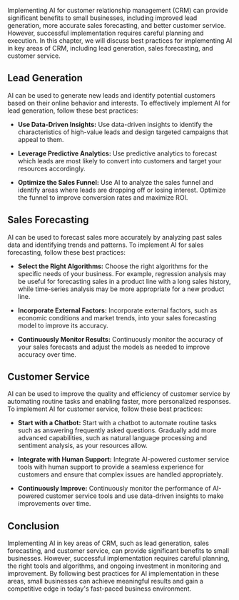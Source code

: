 
Implementing AI for customer relationship management (CRM) can provide significant benefits to small businesses, including improved lead generation, more accurate sales forecasting, and better customer service. However, successful implementation requires careful planning and execution. In this chapter, we will discuss best practices for implementing AI in key areas of CRM, including lead generation, sales forecasting, and customer service.

Lead Generation
---------------

AI can be used to generate new leads and identify potential customers based on their online behavior and interests. To effectively implement AI for lead generation, follow these best practices:

* **Use Data-Driven Insights:** Use data-driven insights to identify the characteristics of high-value leads and design targeted campaigns that appeal to them.

* **Leverage Predictive Analytics:** Use predictive analytics to forecast which leads are most likely to convert into customers and target your resources accordingly.

* **Optimize the Sales Funnel:** Use AI to analyze the sales funnel and identify areas where leads are dropping off or losing interest. Optimize the funnel to improve conversion rates and maximize ROI.

Sales Forecasting
-----------------

AI can be used to forecast sales more accurately by analyzing past sales data and identifying trends and patterns. To implement AI for sales forecasting, follow these best practices:

* **Select the Right Algorithms:** Choose the right algorithms for the specific needs of your business. For example, regression analysis may be useful for forecasting sales in a product line with a long sales history, while time-series analysis may be more appropriate for a new product line.

* **Incorporate External Factors:** Incorporate external factors, such as economic conditions and market trends, into your sales forecasting model to improve its accuracy.

* **Continuously Monitor Results:** Continuously monitor the accuracy of your sales forecasts and adjust the models as needed to improve accuracy over time.

Customer Service
----------------

AI can be used to improve the quality and efficiency of customer service by automating routine tasks and enabling faster, more personalized responses. To implement AI for customer service, follow these best practices:

* **Start with a Chatbot:** Start with a chatbot to automate routine tasks such as answering frequently asked questions. Gradually add more advanced capabilities, such as natural language processing and sentiment analysis, as your resources allow.

* **Integrate with Human Support:** Integrate AI-powered customer service tools with human support to provide a seamless experience for customers and ensure that complex issues are handled appropriately.

* **Continuously Improve:** Continuously monitor the performance of AI-powered customer service tools and use data-driven insights to make improvements over time.

Conclusion
----------

Implementing AI in key areas of CRM, such as lead generation, sales forecasting, and customer service, can provide significant benefits to small businesses. However, successful implementation requires careful planning, the right tools and algorithms, and ongoing investment in monitoring and improvement. By following best practices for AI implementation in these areas, small businesses can achieve meaningful results and gain a competitive edge in today's fast-paced business environment.
